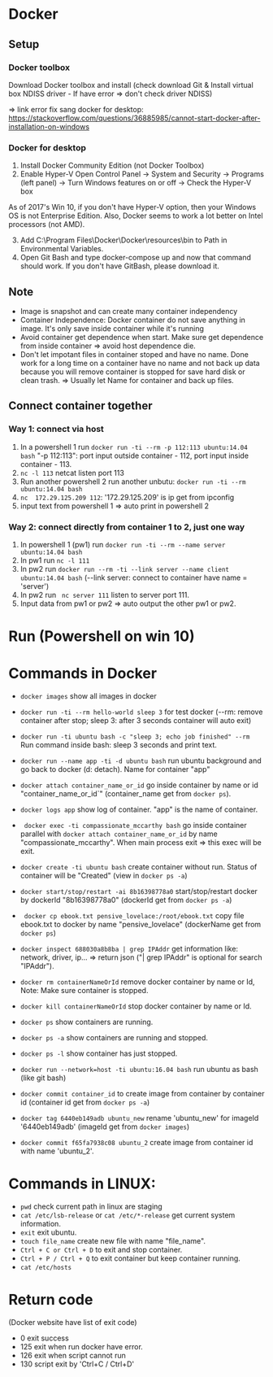 # Docker
## Setup
### Docker toolbox
Download Docker toolbox and install (check download Git & Install virtual box NDISS driver - If have error => don't check driver NDISS)

=> link error fix sang docker for desktop: https://stackoverflow.com/questions/36885985/cannot-start-docker-after-installation-on-windows
### Docker for desktop

1. Install Docker Community Edition (not Docker Toolbox)
2. Enable Hyper-V
Open Control Panel -> System and Security -> Programs (left panel) -> Turn Windows features on or off -> Check the Hyper-V box

As of 2017's Win 10, if you don't have Hyper-V option, then your Windows OS is not Enterprise Edition. Also, Docker seems to work a lot better on Intel processors (not AMD).

3. Add C:\Program Files\Docker\Docker\resources\bin to Path in Environmental Variables.
4. Open Git Bash and type docker-compose up and now that command should work.
If you don't have GitBash, please download it.

## Note
- Image is snapshot and can create many container independency
- Container Independence: Docker container do not save anything in image. It's only save inside container while it's running
- Avoid container get dependence when start. Make sure get dependence from inside container => avoid host dependence die.
- Don't let impotant files in container stoped and have no name. Done work for a long time on a container have no name and not back up data because you will remove container is stopped for save hard disk or clean trash. => Usually let Name for container and back up files.

## Connect container together
### Way 1: connect via host
1. In a powershell 1 run ```docker run -ti --rm -p 112:113 ubuntu:14.04 bash``` "-p 112:113": port input outside container - 112, port input inside container - 113.
2. ```nc -l 113``` netcat listen port 113
3. Run another powershell 2 run another unbutu: ```docker run -ti --rm ubuntu:14.04 bash```
4. ```nc  172.29.125.209 112```: '172.29.125.209' is ip get from ipconfig
5. input text from powershell 1 => auto print in powershell 2
### Way 2: connect directly from container 1 to 2, just one way
1. In powershell 1 (pw1) run ```docker run -ti --rm --name server ubuntu:14.04 bash```
2. In pw1 run ```nc -l 111``` 
3. In pw2 run ```docker run --rm -ti --link server --name client ubuntu:14.04 bash``` (--link server: connect to container have name = 'server')
4. In pw2 run ``` nc server 111``` listen to server port 111.
5. Input data from pw1 or pw2 => auto output the other pw1 or pw2.


# Run (Powershell on win 10)
# Commands in Docker
- ```docker images``` show all images in docker
- ```docker run -ti --rm hello-world sleep 3``` for test docker (--rm: remove container after stop; sleep 3: after 3 seconds container will auto exit)
- ```docker run -ti ubuntu bash -c "sleep 3; echo job finished" --rm``` Run command inside bash: sleep 3 seconds and print text.
- ```docker run --name app -ti -d ubuntu bash``` run ubuntu background and go back to docker (d: detach). Name for container "app"

- ```docker attach container_name_or_id``` go inside container by name or id "container_name_or_id`" (container_name get from ```docker ps```).
- ```docker logs app``` show log of container. "app" is the name of container.
- ``` docker exec -ti compassionate_mccarthy bash``` go inside container parallel with ```docker attach container_name_or_id``` by name "compassionate_mccarthy". When main process exit => this exec will be exit.

 - ```docker create -ti ubuntu bash``` create container without run. Status of container will be "Created" (view in ```docker ps -a```)
 - ```docker start/stop/restart -ai 8b16398778a0``` start/stop/restart docker by dockerId "8b16398778a0" (dockerId get from ```docker ps -a```)
 - ``` docker cp ebook.txt pensive_lovelace:/root/ebook.txt``` copy file ebook.txt to docker by name "pensive_lovelace" (dockerName get from ```docker ps```)
- ```docker inspect 688030a8b8ba | grep IPAddr``` get information like: network, driver, ip... => return json ("| grep IPAddr" is optional for search "IPAddr"). 
- ```docker rm containerNameOrId``` remove docker container by name or Id, Note: Make sure container is stopped.
- ```docker kill containerNameOrId``` stop docker container by name or Id.
- ```docker ps``` show containers are running.
- ```docker ps -a``` show containers are running and stopped.
- ```docker ps -l``` show container has just stopped.
- ```docker run --network=host -ti ubuntu:16.04 bash``` run ubuntu as bash (like git bash)
- ```docker commit container_id``` to create image from container by container id (container id get from ```docker ps -a```)
- ```docker tag 6440eb149adb ubuntu_new``` rename 'ubuntu_new' for imageId '6440eb149adb' (imageId get from ```docker images```)
- ```docker commit f65fa7938c08 ubuntu_2``` create image from container id with name 'ubuntu_2'.


# Commands in LINUX:
 - ```pwd``` check current path in linux are staging
 - ```cat /etc/lsb-release``` or ```cat /etc/*-release``` get current system information. 
 - ```exit``` exit ubuntu.
 - ```touch file_name``` create new file with name "file_name". 
 - ```Ctrl + C or Ctrl + D``` to exit and stop container.
 - ```Ctrl + P / Ctrl + Q``` to exit container but keep container running.
 - ```cat /etc/hosts``` 
 
 # Return code 
 (Docker website have list of exit code)
 - 0 exit success
 - 125 exit when run docker have error.
 - 126 exit when script cannot run
 - 130 script exit by 'Ctrl+C / Ctrl+D'


 
 
 
 
